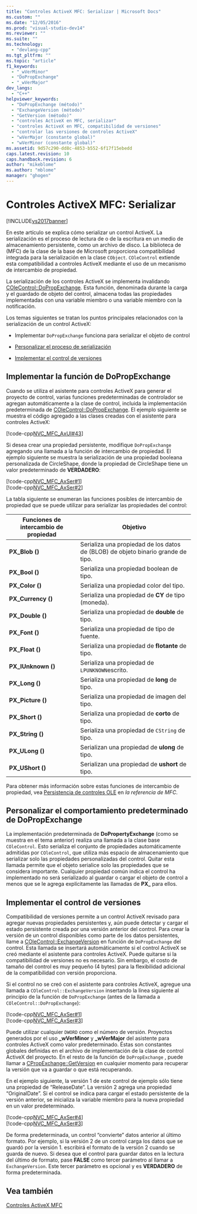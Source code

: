 ```yaml
---
title: "Controles ActiveX MFC: Serializar | Microsoft Docs"
ms.custom: ""
ms.date: "12/05/2016"
ms.prod: "visual-studio-dev14"
ms.reviewer: ""
ms.suite: ""
ms.technology: 
  - "devlang-cpp"
ms.tgt_pltfrm: ""
ms.topic: "article"
f1_keywords: 
  - "_wVerMinor"
  - "DoPropExchange"
  - "_wVerMajor"
dev_langs: 
  - "C++"
helpviewer_keywords: 
  - "DoPropExchange (método)"
  - "ExchangeVersion (método)"
  - "GetVersion (método)"
  - "controles ActiveX en MFC, serializar"
  - "controles ActiveX en MFC, compatibilidad de versiones"
  - "controlar las versiones de controles ActiveX"
  - "wVerMajor (constante global)"
  - "wVerMinor (constante global)"
ms.assetid: 9d57c290-dd8c-4853-b552-6f17f15ebedd
caps.latest.revision: 10
caps.handback.revision: 6
author: "mikeblome"
ms.author: "mblome"
manager: "ghogen"
---
```

# Controles ActiveX MFC: Serializar
[!INCLUDE[vs2017banner](../assembler/inline/includes/vs2017banner.md)]

En este artículo se explica cómo serializar un control ActiveX.  La serialización es el proceso de lectura de o de la escritura en un medio de almacenamiento persistente, como un archivo de disco.  La biblioteca de \(MFC\) de la clase de la base de Microsoft proporciona compatibilidad integrada para la serialización en la clase `CObject`.  `COleControl` extiende esta compatibilidad a controles ActiveX mediante el uso de un mecanismo de intercambio de propiedad.  
  
 La serialización de los controles ActiveX se implementa invalidando [COleControl::DoPropExchange](../Topic/COleControl::DoPropExchange.md).  Esta función, denominada durante la carga y el guardado de objeto del control, almacena todas las propiedades implementadas con una variable miembro o una variable miembro con la notificación.  
  
 Los temas siguientes se tratan los puntos principales relacionados con la serialización de un control ActiveX:  
  
-   Implementar `DoPropExchange` funciona para serializar el objeto de control  
  
-   [Personalizar el proceso de serialización](#_core_customizing_the_default_behavior_of_dopropexchange)  
  
-   [Implementar el control de versiones](#_core_implementing_version_support)  
  
##  <a name="_core_implementing_the_dopropexchange_function"></a> Implementar la función de DoPropExchange  
 Cuando se utiliza el asistente para controles ActiveX para generar el proyecto de control, varias funciones predeterminadas de controlador se agregan automáticamente a la clase de control, incluida la implementación predeterminada de [COleControl::DoPropExchange](../Topic/COleControl::DoPropExchange.md).  El ejemplo siguiente se muestra el código agregado a las clases creadas con el asistente para controles ActiveX:  
  
 [!code-cpp[NVC_MFC_AxUI#43](../mfc/codesnippet/CPP/mfc-activex-controls-serializing_1.cpp)]  
  
 Si desea crear una propiedad persistente, modifique `DoPropExchange` agregando una llamada a la función de intercambio de propiedad.  El ejemplo siguiente se muestra la serialización de una propiedad booleana personalizada de CircleShape, donde la propiedad de CircleShape tiene un valor predeterminado de **VERDADERO**:  
  
 [!code-cpp[NVC_MFC_AxSer#1](../mfc/codesnippet/CPP/mfc-activex-controls-serializing_2.cpp)]  
[!code-cpp[NVC_MFC_AxSer#2](../mfc/codesnippet/CPP/mfc-activex-controls-serializing_3.cpp)]  
  
 La tabla siguiente se enumeran las funciones posibles de intercambio de propiedad que se puede utilizar para serializar las propiedades del control:  
  
|Funciones de intercambio de propiedad|Objetivo|  
|-------------------------------------------|--------------|  
|**PX\_Blob \(\)**|Serializa una propiedad de los datos de \(BLOB\) de objeto binario grande de tipo.|  
|**PX\_Bool \(\)**|Serializa una propiedad boolean de tipo.|  
|**PX\_Color \(\)**|Serializa una propiedad color del tipo.|  
|**PX\_Currency \(\)**|Serializa una propiedad de **CY** de tipo \(moneda\).|  
|**PX\_Double \(\)**|Serializa una propiedad de **double** de tipo.|  
|**PX\_Font \(\)**|Serializa una propiedad de tipo de fuente.|  
|**PX\_Float \(\)**|Serializa una propiedad de **flotante** de tipo.|  
|**PX\_IUnknown \(\)**|Serializa una propiedad de `LPUNKNOWN`escrito.|  
|**PX\_Long \(\)**|Serializa una propiedad de **long** de tipo.|  
|**PX\_Picture \(\)**|Serializa una propiedad de imagen del tipo.|  
|**PX\_Short \(\)**|Serializa una propiedad de **corto** de tipo.|  
|**PX\_String \(\)**|Serializa una propiedad de `CString` de tipo.|  
|**PX\_ULong \(\)**|Serializan una propiedad de **ulong** de tipo.|  
|**PX\_UShort \(\)**|Serializan una propiedad de **ushort** de tipo.|  
  
 Para obtener más información sobre estas funciones de intercambio de propiedad, vea [Persistencia de controles OLE](../mfc/reference/persistence-of-ole-controls.md) en *la referencia de MFC*.  
  
##  <a name="_core_customizing_the_default_behavior_of_dopropexchange"></a> Personalizar el comportamiento predeterminado de DoPropExchange  
 La implementación predeterminada de **DoPropertyExchange** \(como se muestra en el tema anterior\) realiza una llamada a la clase base `COleControl`.  Esto serializa el conjunto de propiedades automáticamente admitidas por `COleControl`, que utiliza más espacio de almacenamiento que serializar solo las propiedades personalizadas del control.  Quitar esta llamada permite que el objeto serialice solo las propiedades que se considera importante.  Cualquier propiedad común indica el control ha implementado no será serializado al guardar o cargar el objeto de control a menos que se le agrega explícitamente las llamadas de **PX\_** para ellos.  
  
##  <a name="_core_implementing_version_support"></a> Implementar el control de versiones  
 Compatibilidad de versiones permite a un control ActiveX revisado para agregar nuevas propiedades persistentes y, aún puede detectar y cargar el estado persistente creada por una versión anterior del control.  Para crear la versión de un control disponibles como parte de los datos persistentes, llame a [COleControl::ExchangeVersion](../Topic/COleControl::ExchangeVersion.md) en función de `DoPropExchange` del control.  Esta llamada se insertará automáticamente si el control ActiveX se creó mediante el asistente para controles ActiveX.  Puede quitarse si la compatibilidad de versiones no es necesario.  Sin embargo, el costo de tamaño del control es muy pequeño \(4 bytes\) para la flexibilidad adicional de la compatibilidad con versión proporciona.  
  
 Si el control no se creó con el asistente para controles ActiveX, agregue una llamada a `COleControl::ExchangeVersion` insertando la línea siguiente al principio de la función de `DoPropExchange` \(antes de la llamada a `COleControl::DoPropExchange`\):  
  
 [!code-cpp[NVC_MFC_AxSer#1](../mfc/codesnippet/CPP/mfc-activex-controls-serializing_2.cpp)]  
[!code-cpp[NVC_MFC_AxSer#3](../mfc/codesnippet/CPP/mfc-activex-controls-serializing_4.cpp)]  
  
 Puede utilizar cualquier `DWORD` como el número de versión.  Proyectos generados por el uso **\_wVerMinor** y **\_wVerMajor** del asistente para controles ActiveX como valor predeterminado.  Éstas son constantes globales definidas en el archivo de implementación de la clase de control ActiveX del proyecto.  En el resto de la función de `DoPropExchange` , puede llamar a [CPropExchange::GetVersion](../Topic/CPropExchange::GetVersion.md) en cualquier momento para recuperar la versión que va a guardar o que está recuperando.  
  
 En el ejemplo siguiente, la versión 1 de este control de ejemplo sólo tiene una propiedad de “ReleaseDate”.  La versión 2 agrega una propiedad “OriginalDate”.  Si el control se indica para cargar el estado persistente de la versión anterior, se inicializa la variable miembro para la nueva propiedad en un valor predeterminado.  
  
 [!code-cpp[NVC_MFC_AxSer#4](../mfc/codesnippet/CPP/mfc-activex-controls-serializing_5.cpp)]  
[!code-cpp[NVC_MFC_AxSer#3](../mfc/codesnippet/CPP/mfc-activex-controls-serializing_4.cpp)]  
  
 De forma predeterminada, un control “convierte” datos anterior al último formato.  Por ejemplo, si la versión 2 de un control carga los datos que se guardó por la versión 1. escribirá el formato de la versión 2 cuando se guarda de nuevo.  Si desea que el control para guardar datos en la lectura del último de formato, pase **FALSE** como tercer parámetro al llamar a `ExchangeVersion`.  Este tercer parámetro es opcional y es **VERDADERO** de forma predeterminada.  
  
## Vea también  
 [Controles ActiveX MFC](../mfc/mfc-activex-controls.md)
